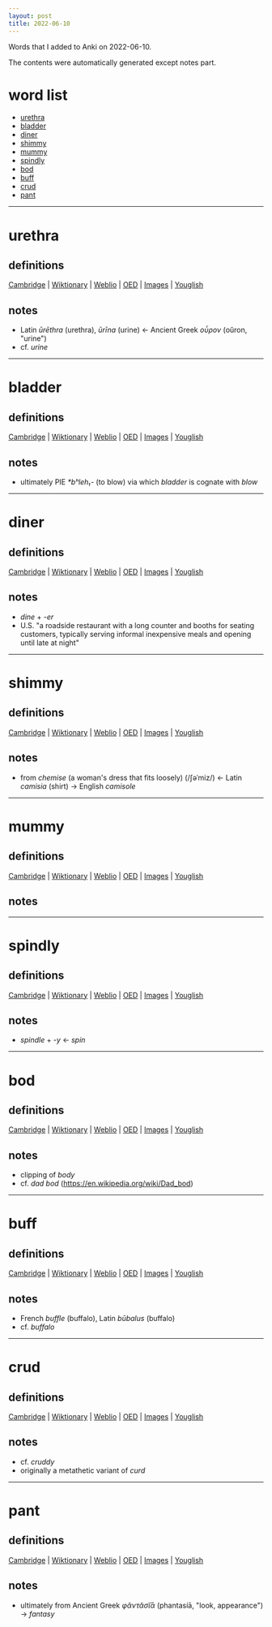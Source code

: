 ```yaml
---
layout: post
title: 2022-06-10
---
```


Words that I added to Anki on 2022-06-10.

The contents were automatically generated except notes part.
# word list
- [urethra](#urethra)
- [bladder](#bladder)
- [diner](#diner)
- [shimmy](#shimmy)
- [mummy](#mummy)
- [spindly](#spindly)
- [bod](#bod)
- [buff](#buff)
- [crud](#crud)
- [pant](#pant)

---

# urethra
## definitions
[Cambridge](https://dictionary.cambridge.org/us/dictionary/english/urethra)
|
[Wiktionary](https://en.wiktionary.org/wiki/urethra#English)
|
[Weblio](https://ejje.weblio.jp/content_find?query=urethra&searchType=exact)
|
[OED](https://www.oed.com/search?q=urethra)
|
[Images](https://www.google.com/search?tbm=isch&q=urethra)
|
[Youglish](https://youglish.com/pronounce/urethra/english/us)

## notes
- Latin *ūrēthra* (urethra), *ūrīna* (urine) <- Ancient Greek *οὖρον* (oûron, "urine")
- cf. *urine*

---

# bladder
## definitions
[Cambridge](https://dictionary.cambridge.org/us/dictionary/english/bladder)
|
[Wiktionary](https://en.wiktionary.org/wiki/bladder#English)
|
[Weblio](https://ejje.weblio.jp/content_find?query=bladder&searchType=exact)
|
[OED](https://www.oed.com/search?q=bladder)
|
[Images](https://www.google.com/search?tbm=isch&q=bladder)
|
[Youglish](https://youglish.com/pronounce/bladder/english/us)

## notes
- ultimately PIE *\*bʰleh₁-* (to blow) via which *bladder* is cognate with *blow*

---

# diner
## definitions
[Cambridge](https://dictionary.cambridge.org/us/dictionary/english/diner)
|
[Wiktionary](https://en.wiktionary.org/wiki/diner#English)
|
[Weblio](https://ejje.weblio.jp/content_find?query=diner&searchType=exact)
|
[OED](https://www.oed.com/search?q=diner)
|
[Images](https://www.google.com/search?tbm=isch&q=diner)
|
[Youglish](https://youglish.com/pronounce/diner/english/us)

## notes
- *dine* + *-er*
- U.S. "a roadside restaurant with a long counter and booths for seating customers, typically serving informal inexpensive meals and opening until late at night"

---

# shimmy
## definitions
[Cambridge](https://dictionary.cambridge.org/us/dictionary/english/shimmy)
|
[Wiktionary](https://en.wiktionary.org/wiki/shimmy#English)
|
[Weblio](https://ejje.weblio.jp/content_find?query=shimmy&searchType=exact)
|
[OED](https://www.oed.com/search?q=shimmy)
|
[Images](https://www.google.com/search?tbm=isch&q=shimmy)
|
[Youglish](https://youglish.com/pronounce/shimmy/english/us)

## notes
- from *chemise* (a woman's dress that fits loosely) (/ʃəˈmiz/) <- Latin *camisia* (shirt) -> English *camisole*

---

# mummy
## definitions
[Cambridge](https://dictionary.cambridge.org/us/dictionary/english/mummy)
|
[Wiktionary](https://en.wiktionary.org/wiki/mummy#English)
|
[Weblio](https://ejje.weblio.jp/content_find?query=mummy&searchType=exact)
|
[OED](https://www.oed.com/search?q=mummy)
|
[Images](https://www.google.com/search?tbm=isch&q=mummy)
|
[Youglish](https://youglish.com/pronounce/mummy/english/us)

## notes

---

# spindly
## definitions
[Cambridge](https://dictionary.cambridge.org/us/dictionary/english/spindly)
|
[Wiktionary](https://en.wiktionary.org/wiki/spindly#English)
|
[Weblio](https://ejje.weblio.jp/content_find?query=spindly&searchType=exact)
|
[OED](https://www.oed.com/search?q=spindly)
|
[Images](https://www.google.com/search?tbm=isch&q=spindly)
|
[Youglish](https://youglish.com/pronounce/spindly/english/us)

## notes
- *spindle* + *-y* <- *spin*

---

# bod
## definitions
[Cambridge](https://dictionary.cambridge.org/us/dictionary/english/bod)
|
[Wiktionary](https://en.wiktionary.org/wiki/bod#English)
|
[Weblio](https://ejje.weblio.jp/content_find?query=bod&searchType=exact)
|
[OED](https://www.oed.com/search?q=bod)
|
[Images](https://www.google.com/search?tbm=isch&q=bod)
|
[Youglish](https://youglish.com/pronounce/bod/english/us)

## notes
- clipping of *body*
- cf. *dad bod* (<https://en.wikipedia.org/wiki/Dad_bod>)

---

# buff
## definitions
[Cambridge](https://dictionary.cambridge.org/us/dictionary/english/buff)
|
[Wiktionary](https://en.wiktionary.org/wiki/buff#English)
|
[Weblio](https://ejje.weblio.jp/content_find?query=buff&searchType=exact)
|
[OED](https://www.oed.com/search?q=buff)
|
[Images](https://www.google.com/search?tbm=isch&q=buff)
|
[Youglish](https://youglish.com/pronounce/buff/english/us)

## notes
- French *buffle* (buffalo), Latin *būbalus* (buffalo)
- cf. *buffalo*

---

# crud
## definitions
[Cambridge](https://dictionary.cambridge.org/us/dictionary/english/crud)
|
[Wiktionary](https://en.wiktionary.org/wiki/crud#English)
|
[Weblio](https://ejje.weblio.jp/content_find?query=crud&searchType=exact)
|
[OED](https://www.oed.com/search?q=crud)
|
[Images](https://www.google.com/search?tbm=isch&q=crud)
|
[Youglish](https://youglish.com/pronounce/crud/english/us)

## notes
- cf. *cruddy*
- originally a metathetic variant of *curd*

---

# pant
## definitions
[Cambridge](https://dictionary.cambridge.org/us/dictionary/english/pant)
|
[Wiktionary](https://en.wiktionary.org/wiki/pant#English)
|
[Weblio](https://ejje.weblio.jp/content_find?query=pant&searchType=exact)
|
[OED](https://www.oed.com/search?q=pant)
|
[Images](https://www.google.com/search?tbm=isch&q=pant)
|
[Youglish](https://youglish.com/pronounce/pant/english/us)

## notes
- ultimately from Ancient Greek *φᾰντᾰσῐ́ᾱ* (phantasíā, "look, appearance") -> *fantasy*


